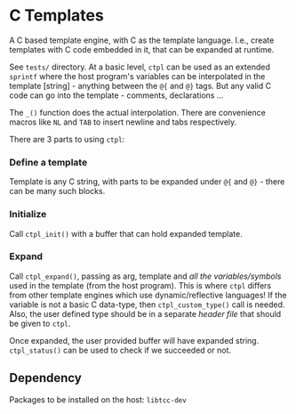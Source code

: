 # C Templates

A C based template engine, with C as the template language.
I.e., create templates with C code embedded in it, that can
be expanded at runtime.

See `tests/` directory. At a basic level, `ctpl` can be used
as an extended `sprintf` where the host program's variables
can be interpolated in the template [string] - anything between
the `@{` and `@}` tags. But any valid C code can go into the
template - comments, declarations ...

The `_()` function does the actual interpolation. There are
convenience macros like `NL` and `TAB` to insert newline and
tabs respectively.

There are 3 parts to using `ctpl`:

### Define a template

Template is any C string, with parts to be expanded under
`@{` and `@}` - there can be many such blocks.

### Initialize

Call `ctpl_init()` with a buffer that can hold expanded template.

### Expand

Call `ctpl_expand()`, passing as arg, template and _all the variables/symbols_ used in the
template (from the host program). This is where `ctpl` differs from other template engines
which use dynamic/reflective languages!
If the variable is not a basic C data-type, then `ctpl_custom_type()` call is needed. Also,
the user defined type should be in a separate _header file_ that should be given to `ctpl`.

Once expanded, the user provided buffer will have expanded string.
`ctpl_status()` can be used to check if we succeeded or not.

## Dependency

Packages to be installed on the host: `libtcc-dev`
